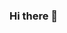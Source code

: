 ### Hi there 👋

<!--
**siyagampawar/siyagampawar** is a ✨ _special_ ✨ repository because its `README.md` (this file) appears on your GitHub profile.

Here are some ideas to get you started:

- 🔭 I’m currently working on 
- 🌱 I’m currently learning C++
- 👯 I’m looking to collaborate on ...
- 🤔 I’m looking for help with ...
- 💬 Ask me about ...
- 📫 How to reach me: gampawarsiya@gmail.com
- 😄 Pronouns: ...
- ⚡ Fun fact: ...
-->

